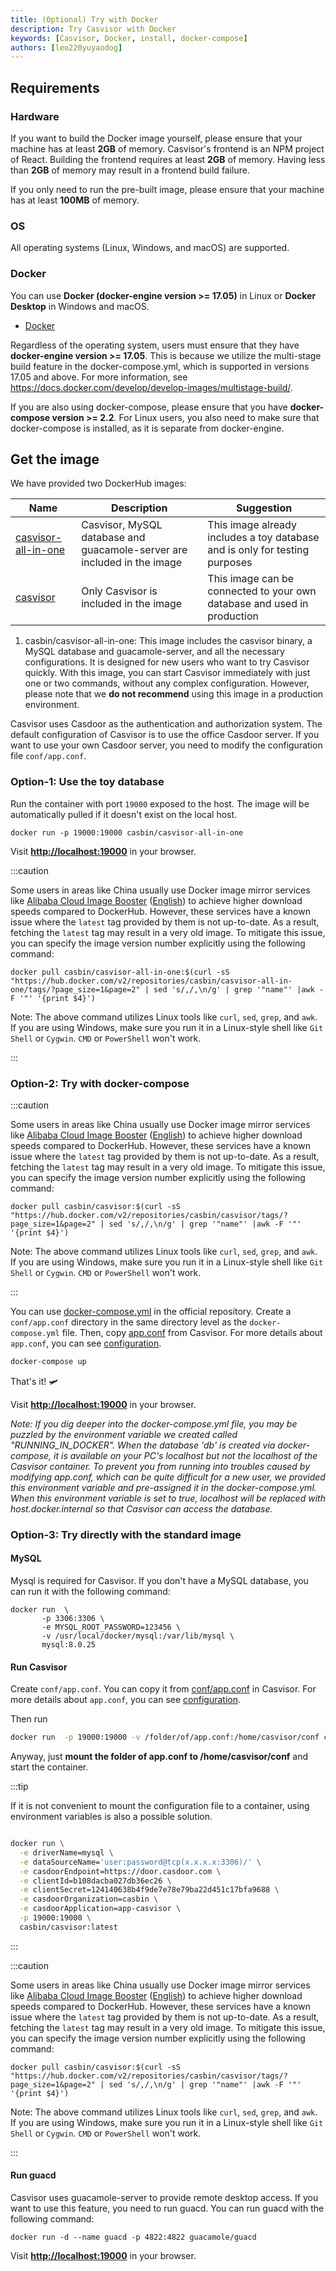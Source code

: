```yaml
---
title: (Optional) Try with Docker
description: Try Casvisor with Docker
keywords: [Casvisor, Docker, install, docker-compose]
authors: [leo220yuyaodog]
---
```


## Requirements

### Hardware

If you want to build the Docker image yourself, please ensure that your machine has at least **2GB** of memory. Casvisor's frontend is an NPM project of React. Building the frontend requires at least **2GB** of memory. Having less than **2GB** of memory may result in a frontend build failure.

If you only need to run the pre-built image, please ensure that your machine has at least **100MB** of memory.

### OS

All operating systems (Linux, Windows, and macOS) are supported.

### Docker

You can use **Docker (docker-engine version >= 17.05)** in Linux or **Docker Desktop** in Windows and macOS.

* [Docker](https://docs.docker.com/get-docker/)

Regardless of the operating system, users must ensure that they have **docker-engine version >= 17.05**. This is because we utilize the multi-stage build feature in the docker-compose.yml, which is supported in versions 17.05 and above. For more information, see <https://docs.docker.com/develop/develop-images/multistage-build/>.

If you are also using docker-compose, please ensure that you have **docker-compose version >= 2.2**. For Linux users, you also need to make sure that docker-compose is installed, as it is separate from docker-engine.

## Get the image

We have provided two DockerHub images:

| Name                                                                       | Description                                                  | Suggestion                                                                  |
|----------------------------------------------------------------------------|--------------------------------------------------------------|-----------------------------------------------------------------------------|
| [casvisor-all-in-one](https://hub.docker.com/r/casbin/casvisor-all-in-one) | Casvisor, MySQL database and guacamole-server are included in the image | This image already includes a toy database and is only for testing purposes |
| [casvisor](https://hub.docker.com/r/casbin/casvisor)                       | Only Casvisor is included in the image                       | This image can be connected to your own database and used in production     |

1. casbin/casvisor-all-in-one: This image includes the casvisor binary, a MySQL database and guacamole-server, and all
the necessary configurations. It is designed for new users who want to try Casvisor quickly. With this image, you can
start Casvisor immediately with just one or two commands, without any complex configuration. However, please note that
we **do not recommend** using this image in a production environment.

Casvisor uses Casdoor as the authentication and authorization system. The default configuration of Casvisor is to use
the office Casdoor server. If you want to use your own Casdoor server, you need to modify the configuration file `conf/app.conf`.

### **Option-1**: Use the toy database

Run the container with port `19000` exposed to the host. The image will be automatically pulled if it doesn't exist on the local host.

```shell
docker run -p 19000:19000 casbin/casvisor-all-in-one
```

Visit [**http://localhost:19000**](http://localhost:19000) in your browser.

:::caution

Some users in areas like China usually use Docker image mirror services like [Alibaba Cloud Image Booster](https://help.aliyun.com/document_detail/60750.html) ([English](https://www.alibabacloud.com/help/en/container-registry/latest/accelerate-the-download-of-docker-official-images)) to achieve higher download speeds compared to DockerHub. However, these services have a known issue where the `latest` tag provided by them is not up-to-date. As a result, fetching the `latest` tag may result in a very old image. To mitigate this issue, you can specify the image version number explicitly using the following command:

```shell
docker pull casbin/casvisor-all-in-one:$(curl -sS "https://hub.docker.com/v2/repositories/casbin/casvisor-all-in-one/tags/?page_size=1&page=2" | sed 's/,/,\n/g' | grep '"name"' |awk -F '"' '{print $4}')
```

Note: The above command utilizes Linux tools like `curl`, `sed`, `grep`, and `awk`. If you are using Windows, make sure you run it in a Linux-style shell like `Git Shell` or `Cygwin`. `CMD` or `PowerShell` won't work.

:::

### **Option-2**: Try with docker-compose

:::caution

Some users in areas like China usually use Docker image mirror services like [Alibaba Cloud Image Booster](https://help.aliyun.com/document_detail/60750.html) ([English](https://www.alibabacloud.com/help/en/container-registry/latest/accelerate-the-download-of-docker-official-images)) to achieve higher download speeds compared to DockerHub. However, these services have a known issue where the `latest` tag provided by them is not up-to-date. As a result, fetching the `latest` tag may result in a very old image. To mitigate this issue, you can specify the image version number explicitly using the following command:

```shell
docker pull casbin/casvisor:$(curl -sS "https://hub.docker.com/v2/repositories/casbin/casvisor/tags/?page_size=1&page=2" | sed 's/,/,\n/g' | grep '"name"' |awk -F '"' '{print $4}')
```

Note: The above command utilizes Linux tools like `curl`, `sed`, `grep`, and `awk`. If you are using Windows, make sure you run it in a Linux-style shell like `Git Shell` or `Cygwin`. `CMD` or `PowerShell` won't work.

:::

You can use [docker-compose.yml](https://github.com/casbin/casvisor/blob/master/docker-compose.yml) in the official repository. Create a `conf/app.conf` directory in the same directory level as the `docker-compose.yml` file. Then, copy [app.conf](https://github.com/casbin/casvisor/blob/master/conf/app.conf) from Casvisor. For more details about `app.conf`, you can see [configuration](/docs/basic/installation#configuration).

```bash
docker-compose up
```

That's it! :small_airplane:

Visit [**http://localhost:19000**](http://localhost:19000) in your browser.

*Note: If you dig deeper into the docker-compose.yml file, you may be puzzled by the environment variable we created called "RUNNING_IN_DOCKER". When the database 'db' is created via docker-compose, it is available on your PC's localhost but not the localhost of the Casvisor container. To prevent you from running into troubles caused by modifying app.conf, which can be quite difficult for a new user, we provided this environment variable and pre-assigned it in the docker-compose.yml. When this environment variable is set to true, localhost will be replaced with host.docker.internal so that Casvisor can access the database.*

### **Option-3**: Try directly with the standard image

#### MySQL

Mysql is required for Casvisor. If you don't have a MySQL database, you can run it with the following command:

```shell
docker run  \
       -p 3306:3306 \
       -e MYSQL_ROOT_PASSWORD=123456 \
       -v /usr/local/docker/mysql:/var/lib/mysql \
       mysql:8.0.25
```

#### Run Casvisor

Create `conf/app.conf`. You can copy it from [conf/app.conf](https://github.com/casbin/casvisor/blob/master/conf/app.conf) in Casvisor. For more details about `app.conf`, you can see [configuration](/docs/basic/installation#configuration).

Then run

```bash
docker run  -p 19000:19000 -v /folder/of/app.conf:/home/casvisor/conf casbin/casvisor:latest
```

Anyway, just **mount the folder of app.conf to /home/casvisor/conf** and start the container.

:::tip

If it is not convenient to mount the configuration file to a container, using environment variables is also a possible solution.

```bash title="example"

docker run \
  -e driverName=mysql \
  -e dataSourceName='user:password@tcp(x.x.x.x:3306)/' \
  -e casdoorEndpoint=https://door.casdoor.com \
  -e clientId=b108dacba027db36ec26 \
  -e clientSecret=124140638b4f9de7e78e79ba22d451c17bfa9688 \
  -e casdoorOrganization=casbin \
  -e casdoorApplication=app-casvisor \
  -p 19000:19000 \
  casbin/casvisor:latest

```

:::

:::caution

Some users in areas like China usually use Docker image mirror services like [Alibaba Cloud Image Booster](https://help.aliyun.com/document_detail/60750.html) ([English](https://www.alibabacloud.com/help/en/container-registry/latest/accelerate-the-download-of-docker-official-images)) to achieve higher download speeds compared to DockerHub. However, these services have a known issue where the `latest` tag provided by them is not up-to-date. As a result, fetching the `latest` tag may result in a very old image. To mitigate this issue, you can specify the image version number explicitly using the following command:

```shell
docker pull casbin/casvisor:$(curl -sS "https://hub.docker.com/v2/repositories/casbin/casvisor/tags/?page_size=1&page=2" | sed 's/,/,\n/g' | grep '"name"' |awk -F '"' '{print $4}')
```

Note: The above command utilizes Linux tools like `curl`, `sed`, `grep`, and `awk`. If you are using Windows, make sure you run it in a Linux-style shell like `Git Shell` or `Cygwin`. `CMD` or `PowerShell` won't work.

:::

#### Run guacd

Casvisor uses guacamole-server to provide remote desktop access. If you want to use this feature, you need to run guacd. You can run guacd with the following command:

```shell
docker run -d --name guacd -p 4822:4822 guacamole/guacd
```

Visit [**http://localhost:19000**](http://localhost:19000) in your browser.
